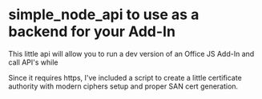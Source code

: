 # simple_node_api to use as a backend for your Add-In

This little api will allow you to run a dev version of an Office JS Add-In and call API's while


Since it requires https, I've included a script to create a little certificate authority with modern ciphers setup and proper SAN cert generation.



